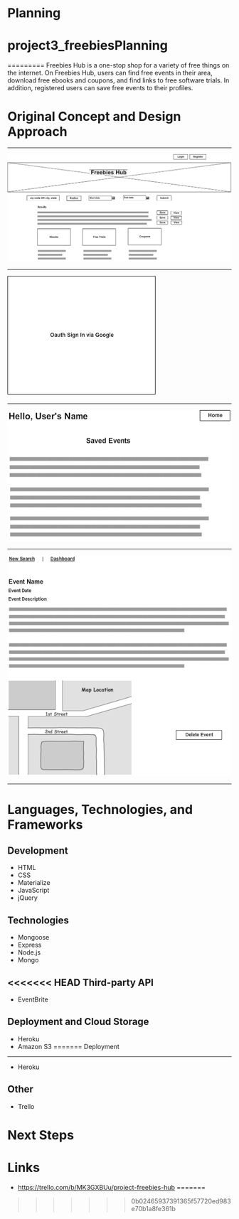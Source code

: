 Planning
=======
# project3_freebiesPlanning
=========
Freebies Hub is a one-stop shop for a variety of free things on the internet. On Freebies Hub, users can find free events in their area, download free ebooks and coupons, and find links to free software trials. In addition, registered users can save free events to their profiles.



Original Concept and Design Approach
====================================
___
![Freebies Wireframe 1](./Freebies_Wireframe_1.png)
___
![Freebies Wireframe 1](./Freebies_Wireframe_2.png)
___
![Freebies Wireframe 1](./Freebies_Wireframe_3.png)
___
![Freebies Wireframe 1](./Freebies_Wireframe_4.png)
___


Languages, Technologies, and Frameworks
======================================
Development
------------

* HTML
* CSS
* Materialize
* JavaScript
* jQuery

Technologies
------------
* Mongoose
* Express
* Node.js
* Mongo

<<<<<<< HEAD
Third-party API
----------------
* EventBrite

Deployment and Cloud Storage
----------
* Heroku
* Amazon S3
=======
Deployment
----------
* Heroku

Other
------
* Trello

Next Steps
===========

Links
===========
* https://trello.com/b/MK3GXBUu/project-freebies-hub
=======

>>>>>>> 0b02465937391365f57720ed983e70b1a8fe361b
